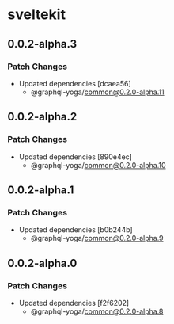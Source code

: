 # sveltekit

## 0.0.2-alpha.3

### Patch Changes

- Updated dependencies [dcaea56]
  - @graphql-yoga/common@0.2.0-alpha.11

## 0.0.2-alpha.2

### Patch Changes

- Updated dependencies [890e4ec]
  - @graphql-yoga/common@0.2.0-alpha.10

## 0.0.2-alpha.1

### Patch Changes

- Updated dependencies [b0b244b]
  - @graphql-yoga/common@0.2.0-alpha.9

## 0.0.2-alpha.0

### Patch Changes

- Updated dependencies [f2f6202]
  - @graphql-yoga/common@0.2.0-alpha.8
